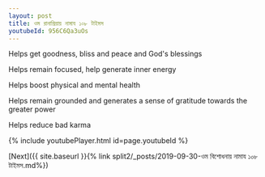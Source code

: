 ```yaml
---
layout: post
title: ওম রানাপ্রিয়ায় নামায ১০৮ টাইমস
youtubeId: 956C6Qa3uOs
---
```

 
 
Helps get goodness, bliss and peace and God's blessings
 
Helps remain focused, help generate inner energy 
 
Helps boost physical and mental health 
 
Helps remain grounded and generates a sense of gratitude towards the greater power 
 
Helps reduce bad karma
 
 
 
 


{% include youtubePlayer.html id=page.youtubeId %}
 
[Next]({{ site.baseurl }}{% link  split2/_posts/2019-09-30-ওম বিশোধনায় নামায ১০৮ টাইমস.md%})
 
